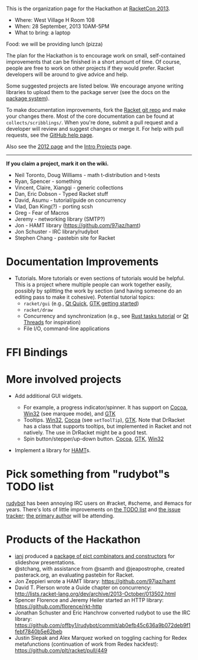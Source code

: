 This is the organization page for the Hackathon at [RacketCon 2013](http://con.racket-lang.org/).

* Where: West Village H Room 108
* When:  28 September, 2013 10AM-5PM
* What to bring: a laptop

Food: we will be providing lunch (pizza)

The plan for the Hackathon is to encourage work on small, self-contained improvements that can be finished in a short amount of time. Of course, people are free to work on other projects if they would prefer. Racket developers will be around to give advice and help.

Some suggested projects are listed below. We encourage anyone writing libraries to upload them to the package server (see the docs on the [package system](http://www.cs.utah.edu/plt/snapshots/current/doc/pkg/index.html)).

To make documentation improvements, fork the [Racket git repo](https://github.com/plt/racket) and make your changes there. Most of the core documentation can be found at `collects/scribblings/`. When you're done, submit a pull request and a developer will review and suggest changes or merge it. For help with pull requests, see the [GitHub help page](https://help.github.com/articles/using-pull-requests).

Also see the [2012 page](https://github.com/plt/racket/wiki/RacketCon-Hackathon-2012) and the [Intro Projects](https://github.com/plt/racket/wiki/Intro-Projects) page.

***

**If you claim a project, mark it on the wiki.**

* Neil Toronto, Doug Williams - math t-distribution and t-tests
* Ryan, Spencer - something
* Vincent, Claire, Xiangqi - generic collections
* Dan, Eric Dobson - Typed Racket stuff
* David, Asumu - tutorial/guide on concurrency
* Vlad, Dan King(?) - porting scsh
* Greg - Fear of Macros
* Jeremy - networking library (SMTP?)
* Jon - HAMT library (https://github.com/97jaz/hamt)
* Jon Schuster - IRC library/rudybot
* Stephen Chang - pastebin site for Racket

# Documentation Improvements

* Tutorials. More tutorials or even sections of tutorials would be helpful. This is a project where multiple people can work together easily, possibly by splitting the work by section (and having someone do an editing pass to make it cohesive). Potential tutorial topics:
  - `racket/gui` (e.g., [Qt Quick](http://qt-project.org/doc/qt-5.1/qtdoc/gettingstartedqml.html), [GTK getting started](https://developer.gnome.org/gtk3/stable/gtk-getting-started.html))
  - `racket/draw`
  - Concurrency and synchronization (e.g., see [Rust tasks tutorial](http://static.rust-lang.org/doc/tutorial-tasks.html) or [Qt Threads](http://qt-project.org/doc/qt-5.1/qtcore/thread-basics.html) for inspiration)
  - File I/O, command-line applications

# FFI Bindings

# More involved projects

* Add additional GUI widgets.
  - For example, a progress indicator/spinner. It has support on [Cocoa](https://developer.apple.com/library/mac/#documentation/Cocoa/Reference/ApplicationKit/Classes/nsprogressindicator_Class/Reference/Reference.html), [Win32](http://msdn.microsoft.com/en-us/library/windows/desktop/bb760816%28v=vs.85%29.aspx) (see marquee mode), and [GTK](https://developer.gnome.org/gtk3/stable/GtkSpinner.html)
  - Tooltips. [Win32](http://msdn.microsoft.com/en-us/library/windows/desktop/bb760250%28v=vs.85%29.aspx), [Cocoa](https://developer.apple.com/library/mac/#documentation/Cocoa/Reference/ApplicationKit/Classes/NSView_Class/Reference/NSView.html) (see `setToolTip`), [GTK](https://developer.gnome.org/gtk3/3.7/GtkTooltip.html). Note that DrRacket has a class that supports tooltips, but implemented in Racket and not natively. The use in DrRacket might be a good test.
  - Spin button/stepper/up-down button. [Cocoa](https://developer.apple.com/library/mac/#documentation/cocoa/reference/ApplicationKit/Classes/NSStepper_Class/Reference/Reference.html), [GTK](https://developer.gnome.org/gtk3/stable/GtkSpinButton.html), [Win32](http://msdn.microsoft.com/en-us/library/windows/desktop/bb759889%28v=vs.85%29.aspx)

* Implement a library for [HAMT](http://en.wikipedia.org/wiki/Hash_array_mapped_trie)s.

# Pick something from "rudybot"s TODO list

[rudybot](https://github.com/offby1/rudybot/) has been annoying IRC users on #racket, #scheme, and #emacs for years.  There's lots of little improvements on [the TODO list](https://github.com/offby1/rudybot/blob/master/TODO) and [the issue tracker](https://github.com/offby1/rudybot/issues?state=open); [the primary author](https://plus.google.com/110719264043637716066/) will be attending.

# Products of the Hackathon

* [ianj](http://www.ccs.neu.edu/home/ianj/) produced a [package of pict combinators and constructors](https://github.com/ianj/slideshow-helpers) for slideshow presentations.
* @stchang, with assistance from @samth and @jeapostrophe, created pasterack.org, an evaluating pastebin for Racket.
* Jon Zeppieri wrote a HAMT library: https://github.com/97jaz/hamt
* David T. Pierson wrote a Guide chapter on concurrency: http://lists.racket-lang.org/dev/archive/2013-October/013502.html
* Spencer Florence and Jeremy Heiler started an HTTP library: https://github.com/florence/rkt-http
* Jonathan Schuster and Eric Hanchrow converted rudybot to use the IRC library: https://github.com/offby1/rudybot/commit/ab0efb45c636a9b072deb9f1febf7840b5e62beb
* Justin Slepak and Alex Marquez worked on toggling caching for Redex metafunctions (continuation of work from Redex hackfest): https://github.com/plt/racket/pull/449